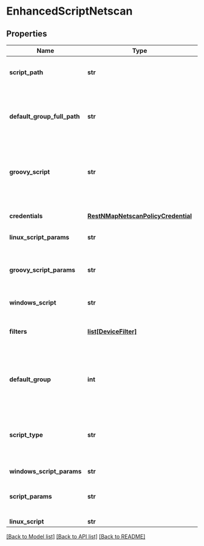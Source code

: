 # EnhancedScriptNetscan

## Properties
Name | Type | Description | Notes
------------ | ------------- | ------------- | -------------
**script_path** | **str** | The script path for an external script | [optional] 
**default_group_full_path** | **str** | The full path of the default group to add discovered devices to | [optional] 
**groovy_script** | **str** | For embedded script scans, the groovy script contents | [optional] 
**credentials** | [**RestNMapNetscanPolicyCredential**](RestNMapNetscanPolicyCredential.md) | The credentials to be used for the scan | [optional] 
**linux_script_params** | **str** |  | [optional] 
**groovy_script_params** | **str** | For embedded script scans, the groovy script parameters | [optional] 
**windows_script** | **str** |  | [optional] 
**filters** | [**list[DeviceFilter]**](DeviceFilter.md) | The filter to be applied to filter out the reported devices | [optional] 
**default_group** | **int** | The ID of the default group to add discovered devices to | [optional] 
**script_type** | **str** | For script scans, the type of script. Options are embeded and external | 
**windows_script_params** | **str** |  | [optional] 
**script_params** | **str** | The parameters for an external script | [optional] 
**linux_script** | **str** |  | [optional] 

[[Back to Model list]](../README.md#documentation-for-models) [[Back to API list]](../README.md#documentation-for-api-endpoints) [[Back to README]](../README.md)


